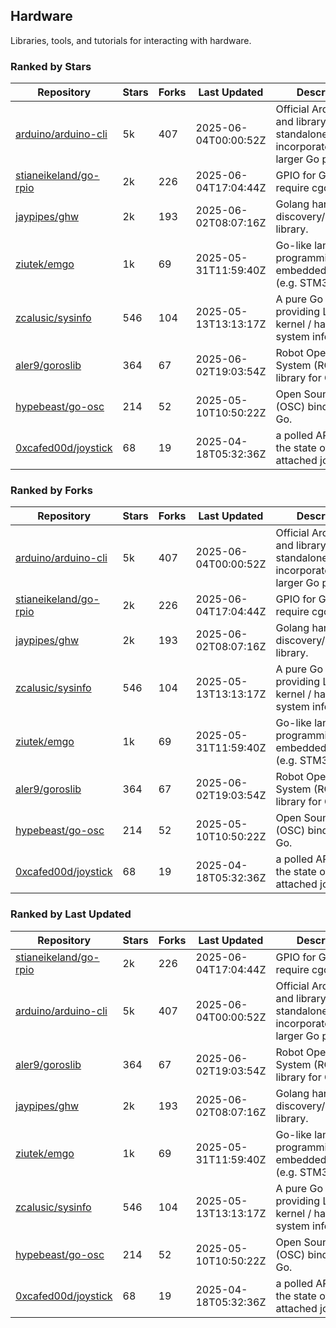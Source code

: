 ## Hardware

Libraries, tools, and tutorials for interacting with hardware.

### Ranked by Stars

| Repository | Stars | Forks | Last Updated | Description | 
|------------|-------|-------|--------------|-------------|
| [arduino/arduino-cli](https://github.com/arduino/arduino-cli) | 5k | 407 | 2025-06-04T00:00:52Z |  Official Arduino CLI and library. Can run standalone, or be incorporated into larger Go projects. |
| [stianeikeland/go-rpio](https://github.com/stianeikeland/go-rpio) | 2k | 226 | 2025-06-04T17:04:44Z |  GPIO for Go, doesn't require cgo. |
| [jaypipes/ghw](https://github.com/jaypipes/ghw) | 2k | 193 | 2025-06-02T08:07:16Z |  Golang hardware discovery/inspection library. |
| [ziutek/emgo](https://github.com/ziutek/emgo) | 1k | 69 | 2025-05-31T11:59:40Z |  Go-like language for programming embedded systems (e.g. STM32 MCU). |
| [zcalusic/sysinfo](https://github.com/zcalusic/sysinfo) | 546 | 104 | 2025-05-13T13:13:17Z |  A pure Go library providing Linux OS / kernel / hardware system information. |
| [aler9/goroslib](https://github.com/aler9/goroslib) | 364 | 67 | 2025-06-02T19:03:54Z |  Robot Operating System (ROS) library for Go. |
| [hypebeast/go-osc](https://github.com/hypebeast/go-osc) | 214 | 52 | 2025-05-10T10:50:22Z |  Open Sound Control (OSC) bindings for Go. |
| [0xcafed00d/joystick](https://github.com/0xcafed00d/joystick) | 68 | 19 | 2025-04-18T05:32:36Z |  a polled API to read the state of an attached joystick. |

### Ranked by Forks

| Repository | Stars | Forks | Last Updated | Description | 
|------------|-------|-------|--------------|-------------|
| [arduino/arduino-cli](https://github.com/arduino/arduino-cli) | 5k | 407 | 2025-06-04T00:00:52Z |  Official Arduino CLI and library. Can run standalone, or be incorporated into larger Go projects. |
| [stianeikeland/go-rpio](https://github.com/stianeikeland/go-rpio) | 2k | 226 | 2025-06-04T17:04:44Z |  GPIO for Go, doesn't require cgo. |
| [jaypipes/ghw](https://github.com/jaypipes/ghw) | 2k | 193 | 2025-06-02T08:07:16Z |  Golang hardware discovery/inspection library. |
| [zcalusic/sysinfo](https://github.com/zcalusic/sysinfo) | 546 | 104 | 2025-05-13T13:13:17Z |  A pure Go library providing Linux OS / kernel / hardware system information. |
| [ziutek/emgo](https://github.com/ziutek/emgo) | 1k | 69 | 2025-05-31T11:59:40Z |  Go-like language for programming embedded systems (e.g. STM32 MCU). |
| [aler9/goroslib](https://github.com/aler9/goroslib) | 364 | 67 | 2025-06-02T19:03:54Z |  Robot Operating System (ROS) library for Go. |
| [hypebeast/go-osc](https://github.com/hypebeast/go-osc) | 214 | 52 | 2025-05-10T10:50:22Z |  Open Sound Control (OSC) bindings for Go. |
| [0xcafed00d/joystick](https://github.com/0xcafed00d/joystick) | 68 | 19 | 2025-04-18T05:32:36Z |  a polled API to read the state of an attached joystick. |

### Ranked by Last Updated

| Repository | Stars | Forks | Last Updated | Description | 
|------------|-------|-------|--------------|-------------|
| [stianeikeland/go-rpio](https://github.com/stianeikeland/go-rpio) | 2k | 226 | 2025-06-04T17:04:44Z |  GPIO for Go, doesn't require cgo. |
| [arduino/arduino-cli](https://github.com/arduino/arduino-cli) | 5k | 407 | 2025-06-04T00:00:52Z |  Official Arduino CLI and library. Can run standalone, or be incorporated into larger Go projects. |
| [aler9/goroslib](https://github.com/aler9/goroslib) | 364 | 67 | 2025-06-02T19:03:54Z |  Robot Operating System (ROS) library for Go. |
| [jaypipes/ghw](https://github.com/jaypipes/ghw) | 2k | 193 | 2025-06-02T08:07:16Z |  Golang hardware discovery/inspection library. |
| [ziutek/emgo](https://github.com/ziutek/emgo) | 1k | 69 | 2025-05-31T11:59:40Z |  Go-like language for programming embedded systems (e.g. STM32 MCU). |
| [zcalusic/sysinfo](https://github.com/zcalusic/sysinfo) | 546 | 104 | 2025-05-13T13:13:17Z |  A pure Go library providing Linux OS / kernel / hardware system information. |
| [hypebeast/go-osc](https://github.com/hypebeast/go-osc) | 214 | 52 | 2025-05-10T10:50:22Z |  Open Sound Control (OSC) bindings for Go. |
| [0xcafed00d/joystick](https://github.com/0xcafed00d/joystick) | 68 | 19 | 2025-04-18T05:32:36Z |  a polled API to read the state of an attached joystick. |

